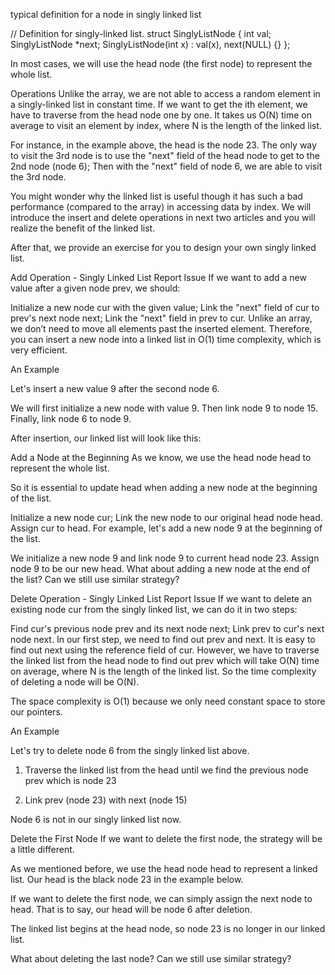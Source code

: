 typical definition for a node in singly linked list

// Definition for singly-linked list.
struct SinglyListNode {
    int val;
    SinglyListNode *next;
    SinglyListNode(int x) : val(x), next(NULL) {}
};

In most cases, we will use the head node (the first node) to represent the whole list.

 

Operations
Unlike the array, we are not able to access a random element in a singly-linked list in constant time. If we want to get the ith element, we have to traverse from the head node one by one. It takes us O(N) time on average to visit an element by index, where N is the length of the linked list.

For instance, in the example above, the head is the node 23. The only way to visit the 3rd node is to use the "next" field of the head node to get to the 2nd node (node 6); Then with the "next" field of node 6, we are able to visit the 3rd node.

You might wonder why the linked list is useful though it has such a bad performance (compared to the array) in accessing data by index. We will introduce the insert and delete operations in next two articles and you will realize the benefit of the linked list.

After that, we provide an exercise for you to design your own singly linked list.

  Add Operation - Singly Linked List
Report Issue
If we want to add a new value after a given node prev, we should: 

Initialize a new node cur with the given value;
Link the "next" field of cur to prev's next node next;
Link the "next" field in prev to cur.
Unlike an array, we don’t need to move all elements past the inserted element. Therefore, you can insert a new node into a linked list in O(1) time complexity, which is very efficient.

 

An Example


Let's insert a new value 9 after the second node 6.

We will first initialize a new node with value 9. Then link node 9 to node 15. Finally, link node 6 to node 9.

After insertion, our linked list will look like this:



 
Add a Node at the Beginning
As we know, we use the head node head to represent the whole list.

So it is essential to update head when adding a new node at the beginning of the list.

Initialize a new node cur;
Link the new node to our original head node head.
Assign cur to head.
For example, let's add a new node 9 at the beginning of the list.

We initialize a new node 9 and link node 9 to current head node 23.
Assign node 9 to be our new head.
What about adding a new node at the end of the list? Can we still use similar strategy?

   Delete Operation - Singly Linked List
Report Issue
If we want to delete an existing node cur from the singly linked list, we can do it in two steps:

Find cur's previous node prev and its next node next;
Link prev to cur's next node next.
In our first step, we need to find out prev and next. It is easy to find out next using the reference field of cur. However, we have to traverse the linked list from the head node to find out prev which will take O(N) time on average, where N is the length of the linked list. So the time complexity of deleting a node will be O(N).

The space complexity is O(1) because we only need constant space to store our pointers.

 

An Example


Let's try to delete node 6 from the singly linked list above.

1. Traverse the linked list from the head until we find the previous node prev which is node 23

2. Link prev (node 23) with next (node 15)



Node 6 is not in our singly linked list now.

 

Delete the First Node
If we want to delete the first node, the strategy will be a little different.

As we mentioned before, we use the head node head to represent a linked list. Our head is the black node 23 in the example below.



If we want to delete the first node, we can simply assign the next node to head. That is to say, our head will be node 6 after deletion.



The linked list begins at the head node, so node 23 is no longer in our linked list.

What about deleting the last node? Can we still use similar strategy?